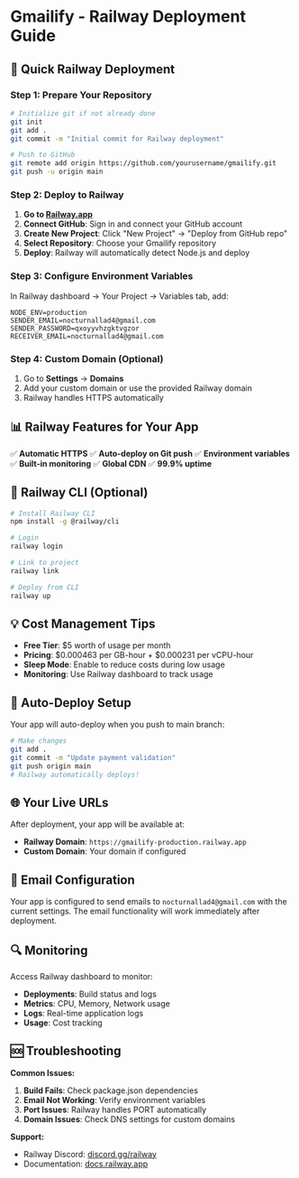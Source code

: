 # Gmailify - Railway Deployment Guide

## 🚀 Quick Railway Deployment

### Step 1: Prepare Your Repository
```bash
# Initialize git if not already done
git init
git add .
git commit -m "Initial commit for Railway deployment"

# Push to GitHub
git remote add origin https://github.com/yourusername/gmailify.git
git push -u origin main
```

### Step 2: Deploy to Railway

1. **Go to [Railway.app](https://railway.app)**
2. **Connect GitHub**: Sign in and connect your GitHub account
3. **Create New Project**: Click "New Project" → "Deploy from GitHub repo"
4. **Select Repository**: Choose your Gmailify repository
5. **Deploy**: Railway will automatically detect Node.js and deploy

### Step 3: Configure Environment Variables

In Railway dashboard → Your Project → Variables tab, add:

```env
NODE_ENV=production
SENDER_EMAIL=nocturnallad4@gmail.com
SENDER_PASSWORD=qxoyyvhzgktvgzor
RECEIVER_EMAIL=nocturnallad4@gmail.com
```

### Step 4: Custom Domain (Optional)

1. Go to **Settings** → **Domains**
2. Add your custom domain or use the provided Railway domain
3. Railway handles HTTPS automatically

## 📊 Railway Features for Your App

✅ **Automatic HTTPS**
✅ **Auto-deploy on Git push**
✅ **Environment variables**
✅ **Built-in monitoring**
✅ **Global CDN**
✅ **99.9% uptime**

## 🔧 Railway CLI (Optional)

```bash
# Install Railway CLI
npm install -g @railway/cli

# Login
railway login

# Link to project
railway link

# Deploy from CLI
railway up
```

## 💡 Cost Management Tips

- **Free Tier**: $5 worth of usage per month
- **Pricing**: $0.000463 per GB-hour + $0.000231 per vCPU-hour
- **Sleep Mode**: Enable to reduce costs during low usage
- **Monitoring**: Use Railway dashboard to track usage

## 🔄 Auto-Deploy Setup

Your app will auto-deploy when you push to main branch:

```bash
# Make changes
git add .
git commit -m "Update payment validation"
git push origin main
# Railway automatically deploys!
```

## 🌐 Your Live URLs

After deployment, your app will be available at:
- **Railway Domain**: `https://gmailify-production.railway.app`
- **Custom Domain**: Your domain if configured

## 📧 Email Configuration

Your app is configured to send emails to `nocturnallad4@gmail.com` with the current settings. The email functionality will work immediately after deployment.

## 🔍 Monitoring

Access Railway dashboard to monitor:
- **Deployments**: Build status and logs
- **Metrics**: CPU, Memory, Network usage
- **Logs**: Real-time application logs
- **Usage**: Cost tracking

## 🆘 Troubleshooting

**Common Issues:**
1. **Build Fails**: Check package.json dependencies
2. **Email Not Working**: Verify environment variables
3. **Port Issues**: Railway handles PORT automatically
4. **Domain Issues**: Check DNS settings for custom domains

**Support:**
- Railway Discord: [discord.gg/railway](https://discord.gg/railway)
- Documentation: [docs.railway.app](https://docs.railway.app)
